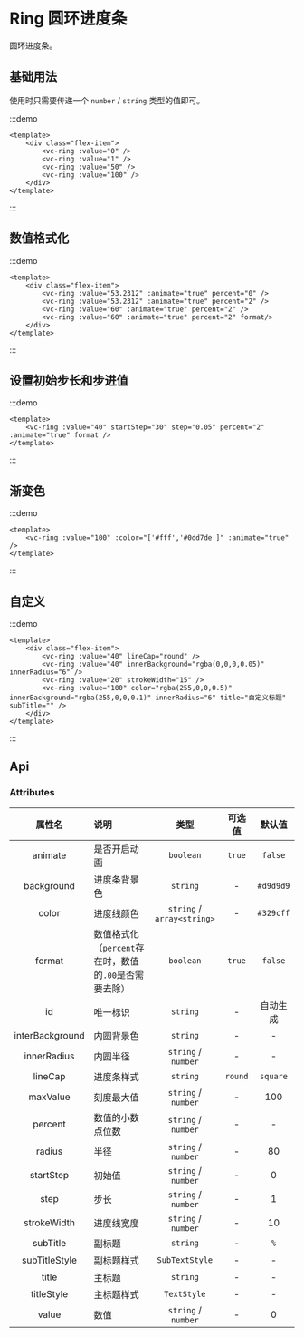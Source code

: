 # Ring 圆环进度条

圆环进度条。

## 基础用法

使用时只需要传递一个 `number` / `string` 类型的值即可。

:::demo
```vue
<template>
    <div class="flex-item">
        <vc-ring :value="0" />
        <vc-ring :value="1" />
        <vc-ring :value="50" />
        <vc-ring :value="100" />
    </div>
</template>
```
:::

## 数值格式化

:::demo
```vue
<template>
    <div class="flex-item">
        <vc-ring :value="53.2312" :animate="true" percent="0" />
        <vc-ring :value="53.2312" :animate="true" percent="2" />
        <vc-ring :value="60" :animate="true" percent="2" />
        <vc-ring :value="60" :animate="true" percent="2" format/>
    </div>
</template>
```
:::

## 设置初始步长和步进值

:::demo
```vue
<template>
    <vc-ring :value="40" startStep="30" step="0.05" percent="2" :animate="true" format />
</template>
```
:::

## 渐变色

:::demo
```vue
<template>
    <vc-ring :value="100" :color="['#fff','#0dd7de']" :animate="true" />
</template>
```
:::

## 自定义

:::demo
```vue
<template>
    <div class="flex-item">
        <vc-ring :value="40" lineCap="round" />
        <vc-ring :value="40" innerBackground="rgba(0,0,0,0.05)" innerRadius="6" />
        <vc-ring :value="20" strokeWidth="15" />
        <vc-ring :value="100" color="rgba(255,0,0,0.5)" innerBackground="rgba(255,0,0,0.1)" innerRadius="6" title="自定义标题" subTitle="" />
    </div>
</template>
```
:::

## Api

### Attributes

| 属性名 | 说明 | 类型   | 可选值     | 默认值  |
| :----: | :---- | :------: | :----------: | :-------: |
| animate | 是否开启动画 | `boolean` | `true`    | `false` |
| background | 进度条背景色 | `string` | -    | `#d9d9d9` |
| color | 进度线颜色 | `string` / `array<string>` | -    | `#329cff` |
| format | 数值格式化（`percent`存在时，数值的`.00`是否需要去除） | `boolean` | `true`    | `false` |
| id | 唯一标识 | `string` | -    | 自动生成 |
| interBackground | 内圆背景色 | `string` | -    | - |
| innerRadius | 内圆半径 | `string` / `number` | -     | - |
| lineCap | 进度条样式 | `string` | `round`     | `square` |
| maxValue | 刻度最大值 | `string` / `number` | -     | 100 |
| percent | 数值的小数点位数 | `string` / `number` | -     | - |
| radius | 半径 | `string` / `number` | -     | 80 |
| startStep | 初始值 | `string` / `number` | -     | 0 |
| step | 步长 | `string` / `number` | -     | 1 |
| strokeWidth | 进度线宽度 | `string` / `number` | -     | 10 |
| subTitle | 副标题 | `string` | -    | `%` |
| subTitleStyle | 副标题样式 | `SubTextStyle` | -    | - |
| title | 主标题 | `string` | -    | - |
| titleStyle | 主标题样式 | `TextStyle` | -    | - |
| value | 数值 | `string` / `number` | -     | 0 |